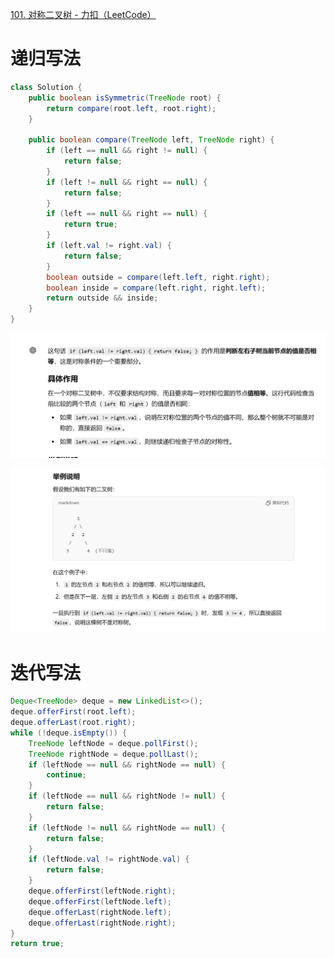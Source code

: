 [101. 对称二叉树 - 力扣（LeetCode）](https://leetcode.cn/problems/symmetric-tree/description/)



# 递归写法

```java
class Solution {
    public boolean isSymmetric(TreeNode root) {
        return compare(root.left, root.right);
    }

    public boolean compare(TreeNode left, TreeNode right) {
        if (left == null && right != null) {
            return false;
        }
        if (left != null && right == null) {
            return false;
        }
        if (left == null && right == null) {
            return true;
        }
        if (left.val != right.val) {
            return false;
        }
        boolean outside = compare(left.left, right.right);
        boolean inside = compare(left.right, right.left);
        return outside && inside;
    }
}
```

![image-20241107210435518](assets/image-20241107210435518.png)

![image-20241107210456046](assets/image-20241107210456046.png)





# 迭代写法



```java
Deque<TreeNode> deque = new LinkedList<>();
deque.offerFirst(root.left);
deque.offerLast(root.right);
while (!deque.isEmpty()) {
    TreeNode leftNode = deque.pollFirst();
    TreeNode rightNode = deque.pollLast();
    if (leftNode == null && rightNode == null) {
        continue;
    }
    if (leftNode == null && rightNode != null) {
        return false;
    }
    if (leftNode != null && rightNode == null) {
        return false;
    }
    if (leftNode.val != rightNode.val) {
        return false;
    }
    deque.offerFirst(leftNode.right);
    deque.offerFirst(leftNode.left);
    deque.offerLast(rightNode.left);
    deque.offerLast(rightNode.right);
}
return true;
```

